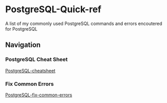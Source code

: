 # PostgreSQL-Quick-ref
A list of my commonly used PostgreSQL commands and errors encoutered for PostgreSQL

## Navigation
### PostgreSQL Cheat Sheet
[PostgreSQL-cheatsheet](https://github.com/GlenSmale/PostgreSQL-cheatsheet/blob/main/PostgreSQL-cheatsheet.md)

### Fix Common Errors
[PostgreSQL-fix-common-errors](https://github.com/GlenSmale/PostgreSQL-cheatsheet/blob/main/PostgreSQL-common-errors.md)
